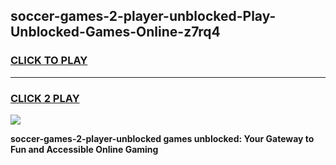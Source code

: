 
## soccer-games-2-player-unblocked-Play-Unblocked-Games-Online-z7rq4
<h3>
<a href="https://premium76.site?title=soccer-games-2-player-unblocked&ref=25A">CLICK TO PLAY</a></h3>
<hr>

<h3>
<a href="https://premium76.site?title=soccer-games-2-player-unblocked&ref=25A">CLICK 2 PLAY</a>
  
</h3>

<a href="https://premium76.site?title=soccer-games-2-player-unblocked&ref=25A"><img src="https://clearcache.store/games.png"></a>


**soccer-games-2-player-unblocked games unblocked: Your Gateway to Fun and Accessible Online Gaming**
